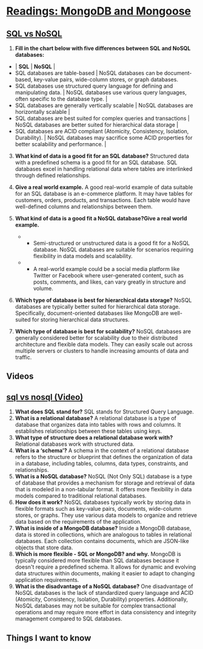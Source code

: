 # [Readings: MongoDB and Mongoose](https://github.com/codefellows/seattle-code-301d108/tree/main/class-10)

## [SQL vs NoSQL](https://www.thegeekstuff.com/2014/01/sql-vs-nosql-db/?utm_source=tuicool) 
1. **Fill in the chart below with five differences between SQL and NoSQL databases:**
*  | **SQL**                                        | **NoSQL**                                            |
* SQL databases are table-based | NoSQL databases can be document-based, key-value pairs, wide-column stores, or graph databases. 
* SQL databases use structured query language for defining and manipulating data. | NoSQL databases use various query languages, often specific to the database type. |
* SQL databases are generally vertically scalable | NoSQL databases are horizontally scalable |
* SQL databases are best suited for complex queries and transactions | NoSQL databases are better suited for hierarchical data storage |
* SQL databases are ACID compliant (Atomicity, Consistency, Isolation, Durability). | NoSQL databases may sacrifice some ACID properties for better scalability and performance. |

3. **What kind of data is a good fit for an SQL database?** Structured data with a predefined schema is a good fit for an SQL database. SQL databases excel in handling relational data where tables are interlinked through defined relationships.

4. **Give a real world example.** A good real-world example of data suitable for an SQL database is an e-commerce platform. It may have tables for customers, orders, products, and transactions. Each table would have well-defined columns and relationships between them.
5. **What kind of data is a good fit a NoSQL database?Give a real world example.**
   * - Semi-structured or unstructured data is a good fit for a NoSQL database. NoSQL databases are suitable for scenarios requiring flexibility in data models and scalability.
   * - A real-world example could be a social media platform like Twitter or Facebook where user-generated content, such as posts, comments, and likes, can vary greatly in structure and volume.
6. **Which type of database is best for hierarchical data storage?** NoSQL databases are typically better suited for hierarchical data storage. Specifically, document-oriented databases like MongoDB are well-suited for storing hierarchical data structures.
7. **Which type of database is best for scalability?** NoSQL databases are generally considered better for scalability due to their distributed architecture and flexible data models. They can easily scale out across multiple servers or clusters to handle increasing amounts of data and traffic.

## Videos
## [sql vs nosql (Video)](https://www.youtube.com/watch?v=ZS_kXvOeQ5Y)

1. **What does SQL stand for?** SQL stands for Structured Query Language.
2. **What is a relational database?** A relational database is a type of database that organizes data into tables with rows and columns. It establishes relationships between these tables using keys.
3. **What type of structure does a relational database work with?** Relational databases work with structured data.
4. **What is a ‘schema’?** A schema in the context of a relational database refers to the structure or blueprint that defines the organization of data in a database, including tables, columns, data types, constraints, and relationships.
5. **What is a NoSQL database?** NoSQL (Not Only SQL) database is a type of database that provides a mechanism for storage and retrieval of data that is modeled in a non-tabular format. It offers more flexibility in data models compared to traditional relational databases.
6. **How does it work?** NoSQL databases typically work by storing data in flexible formats such as key-value pairs, documents, wide-column stores, or graphs. They use various data models to organize and retrieve data based on the requirements of the application.
7. **What is inside of a MongoDB database?** Inside a MongoDB database, data is stored in collections, which are analogous to tables in relational databases. Each collection contains documents, which are JSON-like objects that store data.
8. **Which is more flexible - SQL or MongoDB? and why.** MongoDB is typically considered more flexible than SQL databases because it doesn't require a predefined schema. It allows for dynamic and evolving data structures within documents, making it easier to adapt to changing application requirements.
9. **What is the disadvantage of a NoSQL database?** One disadvantage of NoSQL databases is the lack of standardized query language and ACID (Atomicity, Consistency, Isolation, Durability) properties. Additionally, NoSQL databases may not be suitable for complex transactional operations and may require more effort in data consistency and integrity management compared to SQL databases.

## Things I want to know

